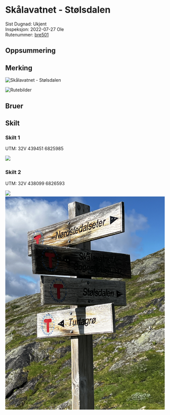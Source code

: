 # Skålavatnet - Stølsdalen

Sist Dugnad: Ukjent  
Inspeksjon: 2022-07-27 Ole  
Rutenummer: [bre501](https://ut.no/rutebeskrivelse/135505/fra-skalavatnet-til-stlsdalen)  

## Oppsummering


## Merking

![Skålavatnet - Stølsdalen](/bre501/Kart-Skålavatnet-Stølsdalen.png)


![Rutebilder](/bre501/x.jpg)


## Bruer

## Skilt

### Skilt 1
UTM: 32V 439451 6825985  

![](/bre501/IMG_3226.JPG)

### Skilt 2
UTM: 32V 438099 6826593  

![](/bre501/IMG_3234.JPG)
![](/bre501/IMG_3235.JPG)
